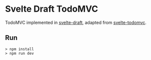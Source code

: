 # Svelte Draft TodoMVC

TodoMVC implemented in [svelte-draft](https://github.com/mistlog/svelte-draft), adapted from [svelte-todomvc](https://github.com/sveltejs/svelte-todomvc).

## Run

```shell
> npm install
> npm run dev
```